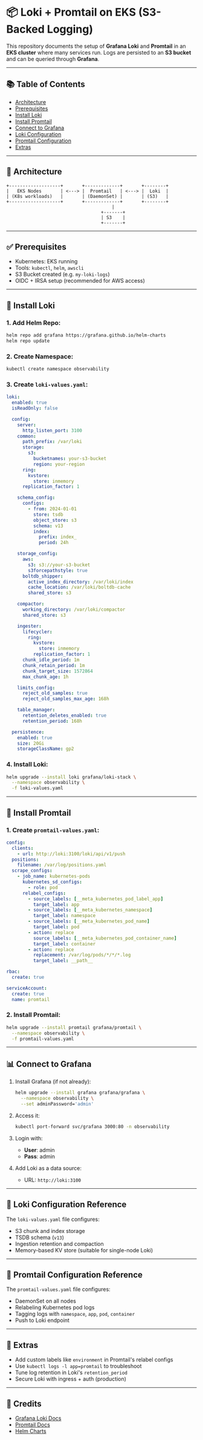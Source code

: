 # 📦 Loki + Promtail on EKS (S3-Backed Logging)

This repository documents the setup of **Grafana Loki** and **Promtail** in an **EKS cluster** where many services run. Logs are persisted to an **S3 bucket** and can be queried through **Grafana**.

---

## 📚 Table of Contents

- [Architecture](#architecture)
- [Prerequisites](#prerequisites)
- [Install Loki](#install-loki)
- [Install Promtail](#install-promtail)
- [Connect to Grafana](#connect-to-grafana)
- [Loki Configuration](#loki-configuration)
- [Promtail Configuration](#promtail-configuration)
- [Extras](#extras)

---

## 🧱 Architecture

```
+-------------------+       +-------------+       +--------+
|   EKS Nodes       | <---> |  Promtail   | <---> |  Loki  |
| (K8s workloads)   |       | (DaemonSet) |       | (S3)   |
+-------------------+       +-------------+       +--------+
                                       |
                                   +-------+
                                   | S3    |
                                   +-------+
```

---

## ✅ Prerequisites

- Kubernetes: EKS running
- Tools: `kubectl`, `helm`, `awscli`
- S3 Bucket created (e.g. `my-loki-logs`)
- OIDC + IRSA setup (recommended for AWS access)

---

## 🚀 Install Loki

### 1. Add Helm Repo:

```bash
helm repo add grafana https://grafana.github.io/helm-charts
helm repo update
```

### 2. Create Namespace:

```bash
kubectl create namespace observability
```

### 3. Create `loki-values.yaml`:

```yaml
loki:
  enabled: true
  isReadOnly: false

  config:
    server:
      http_listen_port: 3100
    common:
      path_prefix: /var/loki
      storage:
        s3:
          bucketnames: your-s3-bucket
          region: your-region
      ring:
        kvstore:
          store: inmemory
      replication_factor: 1

    schema_config:
      configs:
        - from: 2024-01-01
          store: tsdb
          object_store: s3
          schema: v13
          index:
            prefix: index_
            period: 24h

    storage_config:
      aws:
        s3: s3://your-s3-bucket
        s3forcepathstyle: true
      boltdb_shipper:
        active_index_directory: /var/loki/index
        cache_location: /var/loki/boltdb-cache
        shared_store: s3

    compactor:
      working_directory: /var/loki/compactor
      shared_store: s3

    ingester:
      lifecycler:
        ring:
          kvstore:
            store: inmemory
          replication_factor: 1
      chunk_idle_period: 1m
      chunk_retain_period: 1m
      chunk_target_size: 1572864
      max_chunk_age: 1h

    limits_config:
      reject_old_samples: true
      reject_old_samples_max_age: 168h

    table_manager:
      retention_deletes_enabled: true
      retention_period: 168h

  persistence:
    enabled: true
    size: 20Gi
    storageClassName: gp2
```

### 4. Install Loki:

```bash
helm upgrade --install loki grafana/loki-stack \
  --namespace observability \
  -f loki-values.yaml
```

---

## 🔧 Install Promtail

### 1. Create `promtail-values.yaml`:

```yaml
config:
  clients:
    - url: http://loki:3100/loki/api/v1/push
  positions:
    filename: /var/log/positions.yaml
  scrape_configs:
    - job_name: kubernetes-pods
      kubernetes_sd_configs:
        - role: pod
      relabel_configs:
        - source_labels: [__meta_kubernetes_pod_label_app]
          target_label: app
        - source_labels: [__meta_kubernetes_namespace]
          target_label: namespace
        - source_labels: [__meta_kubernetes_pod_name]
          target_label: pod
        - action: replace
          source_labels: [__meta_kubernetes_pod_container_name]
          target_label: container
        - action: replace
          replacement: /var/log/pods/*/*/*.log
          target_label: __path__

rbac:
  create: true

serviceAccount:
  create: true
  name: promtail
```

### 2. Install Promtail:

```bash
helm upgrade --install promtail grafana/promtail \
  --namespace observability \
  -f promtail-values.yaml
```

---

## 📊 Connect to Grafana

1. Install Grafana (if not already):
   ```bash
   helm upgrade --install grafana grafana/grafana \
     --namespace observability \
     --set adminPassword='admin'
   ```

2. Access it:
   ```bash
   kubectl port-forward svc/grafana 3000:80 -n observability
   ```

3. Login with:
   - **User**: admin
   - **Pass**: admin

4. Add Loki as a data source:
   - URL: `http://loki:3100`

---

## 📄 Loki Configuration Reference

The `loki-values.yaml` file configures:

- S3 chunk and index storage
- TSDB schema (`v13`)
- Ingestion retention and compaction
- Memory-based KV store (suitable for single-node Loki)

---

## 📄 Promtail Configuration Reference

The `promtail-values.yaml` file configures:

- DaemonSet on all nodes
- Relabeling Kubernetes pod logs
- Tagging logs with `namespace`, `app`, `pod`, `container`
- Push to Loki endpoint

---

## 🎯 Extras

- Add custom labels like `environment` in Promtail's relabel configs
- Use `kubectl logs -l app=promtail` to troubleshoot
- Tune log retention in Loki's `retention_period`
- Secure Loki with ingress + auth (production)

---

## 🙌 Credits

- [Grafana Loki Docs](https://grafana.com/docs/loki/)
- [Promtail Docs](https://grafana.com/docs/loki/latest/clients/promtail/)
- [Helm Charts](https://github.com/grafana/helm-charts)
